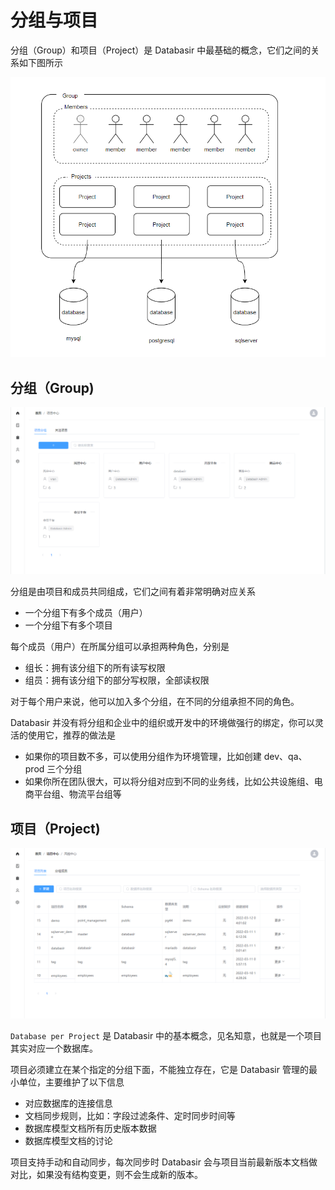 # 分组与项目

分组（Group）和项目（Project）是 Databasir 中最基础的概念，它们之间的关系如下图所示

![group-and-project](img/group.png)

## 分组（Group)

![group-and-project](img/group-sample.png)

分组是由项目和成员共同组成，它们之间有着非常明确对应关系

- 一个分组下有多个成员（用户）
- 一个分组下有多个项目

每个成员（用户）在所属分组可以承担两种角色，分别是

- 组长：拥有该分组下的所有读写权限
- 组员：拥有该分组下的部分写权限，全部读权限

对于每个用户来说，他可以加入多个分组，在不同的分组承担不同的角色。

Databasir 并没有将分组和企业中的组织或开发中的环境做强行的绑定，你可以灵活的使用它，推荐的做法是

- 如果你的项目数不多，可以使用分组作为环境管理，比如创建 dev、qa、prod 三个分组
- 如果你所在团队很大，可以将分组对应到不同的业务线，比如公共设施组、电商平台组、物流平台组等

## 项目（Project)

![img.png](img/project-sample.png)

`Database per Project` 是 Databasir 中的基本概念，见名知意，也就是一个项目其实对应一个数据库。

项目必须建立在某个指定的分组下面，不能独立存在，它是 Databasir 管理的最小单位，主要维护了以下信息

- 对应数据库的连接信息
- 文档同步规则，比如：字段过滤条件、定时同步时间等
- 数据库模型文档所有历史版本数据
- 数据库模型文档的讨论

项目支持手动和自动同步，每次同步时 Databasir 会与项目当前最新版本文档做对比，如果没有结构变更，则不会生成新的版本。
